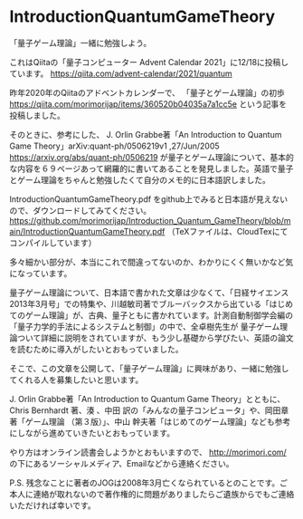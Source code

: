 
# IntroductionQuantumGameTheory

「量子ゲーム理論」一緒に勉強しよう。

これはQiitaの「量子コンピューター Advent Calendar 2021」に12/18に投稿しています。
https://qiita.com/advent-calendar/2021/quantum

昨年2020年のQiitaのアドベントカレンダーで、
「量子とゲーム理論」の初歩　
https://qiita.com/morimorijap/items/360520b04035a7a1cc5e
という記事を投稿しました。

そのときに、参考にした、
J. Orlin Grabbe著「An Introduction to Quantum Game Theory」arXiv:quant-ph/0506219v1 ,27/Jun/2005　
https://arxiv.org/abs/quant-ph/0506219
が量子とゲーム理論について、基本的な内容を６９ページあって網羅的に書いてあることを発見しました。英語で量子とゲーム理論をちゃんと勉強したくて自分のメモ的に日本語訳しました。　

IntroductionQuantumGameTheory.pdf をgithub上でみると日本語が見えないので、ダウンロードしてみてください。
https://github.com/morimorijap/Introduction_Quantum_GameTheory/blob/main/IntroductionQuantumGameTheory.pdf
（TeXファイルは、CloudTexにてコンパイルしています）

多々細かい部分が、本当にこれで間違ってないのか、わかりにくく無いかなど気になっています。

量子ゲーム理論について、日本語で書かれた文章は少なくて、「日経サイエンス2013年3月号」での特集や、川越敏司著でブルーバックスから出ている「はじめてのゲーム理論」が、古典、量子ともに書かれています。計測自動制御学会編の「量子力学的手法によるシステムと制御」の中で、全卓樹先生が 量子ゲーム理論ついて詳細に説明をされていますが、もう少し基礎から学びたい、英語の論文を読むために導入がしたいとおもっていました。

そこで、この文章を公開して、「量子ゲーム理論」に興味があり、一緒に勉強してくれる人を募集したいと思います。

J. Orlin Grabbe著「An Introduction to Quantum Game Theory」とともに、Chris Bernhardt 著、湊 、中田 訳の「みんなの量子コンピュータ」や、岡田章著「ゲーム理論 （第３版）」、中山 幹夫著「はじめてのゲーム理論」なども参考にしながら進めていきたいとおもっています。

やり方はオンライン読書会しようかとおもいますので、
http://morimori.com/
の下にあるソーシャルメディア、Emailなどから連絡ください。




P.S.
残念なことに著者のJOGは2008年3月亡くなられているとのことです。ご本人に連絡が取れないので著作権的に問題がありましたらご遺族からでもご連絡いただければ幸いです。





